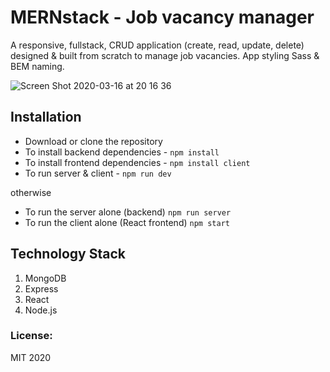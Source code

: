 # MERNstack - Job vacancy manager

A responsive, fullstack, CRUD application (create, read, update, delete) designed & built from scratch to manage job vacancies.
App styling Sass & BEM naming. 

![Screen Shot 2020-03-16 at 20 16 36](https://user-images.githubusercontent.com/14879253/76796350-1e213d80-67c3-11ea-8735-12496a088c22.png)


## Installation
* Download or clone the repository
* To install backend dependencies - `npm install`
* To install frontend dependencies - `npm install client`
* To run server & client - `npm run dev`

otherwise

* To run the server alone (backend) `npm run server`
* To run the client alone (React frontend) `npm start`

## Technology Stack
1. MongoDB 
2. Express 
3. React
4. Node.js 

### License:
MIT 2020

